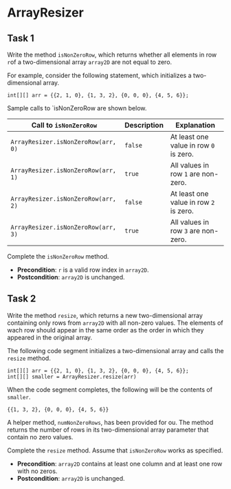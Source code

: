 # ArrayResizer

## Task 1

Write the method `isNonZeroRow`, which returns whether all elements in row `r`of a two-dimensional array `array2D` are not equal to zero.  

For example, consider the following statement, which initializes a two-dimensional array.

`int[][] arr = {{2, 1, 0}, {1, 3, 2}, {0, 0, 0}, {4, 5, 6}};`  

Sample calls to `isNonZeroRow are shown below.  

|     **Call to** `isNonZeroRow`      | Description |              Explanation               |
| ----------------------------------- | ----------- | -------------------------------------- |
| `ArrayResizer.isNonZeroRow(arr, 0)` |   `false`   | At least one value in row `0` is zero. |
| `ArrayResizer.isNonZeroRow(arr, 1)` |   `true`    |  All values in row `1` are non-zero.   |
| `ArrayResizer.isNonZeroRow(arr, 2)` |   `false`   | At least one value in row `2` is zero. |
| `ArrayResizer.isNonZeroRow(arr, 3)` |   `true`    |  All values in row `3` are non-zero.   |

Complete the `isNonZeroRow` method.

- **Precondition**: `r` is a valid row index in `array2D`.
- **Postcondition**: `array2D` is unchanged.


## Task 2

Write the method `resize`, which returns a new two-dimensional array containing only rows from `array2D` with all non-zero values. The elements of wach row should appear in the same order as the order in which they appeared in the original array.  

The following code segment initializes a two-dimensional array and calls the `resize` method.  

`int[][] arr = {{2, 1, 0}, {1, 3, 2}, {0, 0, 0}, {4, 5, 6}};`  
`int[][] smaller = ArrayResizer.resize(arr)`  

When the code segment completes, the following will be the contents of `smaller`.  

`{{1, 3, 2}, {0, 0, 0}, {4, 5, 6}}`  

A helper method, `numNonZeroRows`, has been provided for ou. The method returns the number of rows in its two-dimensional array parameter that contain no zero values.  

Complete the `resize` method. Assume that `isNonZeroRow` works as specified.

- **Precondition**: `array2D` contains at least one column and at least one row with no zeros.
- **Postcondition**: `array2D` is unchanged.


